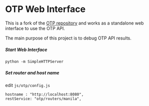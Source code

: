 # OTP Web Interface

This is a fork of the [OTP repository](https://github.com/opentripplanner/OpenTripPlanner) and works as a standalone web interface to use the OTP API.

The main purpose of this project is to debug OTP API results.

##### Start Web Interface
```
python -m SimpleHTTPServer
```

##### Set router and host name

edit `js/otp/config.js`

```
hostname : "http://localhost:8080",
restService: "otp/routers/manila",
```
